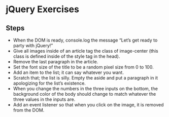 # jQuery Exercises
## Steps
  - When the DOM is ready, console.log the message “Let’s get ready to party with jQuery!”
  - Give all images inside of an article tag the class of image-center (this class is defined inside of the style tag in the head).
  - Remove the last paragraph in the article.
  - Set the font size of the title to be a random pixel size from 0 to 100.
  - Add an item to the list; it can say whatever you want.
  - Scratch that; the list is silly. Empty the aside and put a paragraph in it apologizing for the list’s existence.
  - When you change the numbers in the three inputs on the bottom, the background color of the body should change to match whatever the three values in the inputs are.
  - Add an event listener so that when you click on the image, it is removed from the DOM.